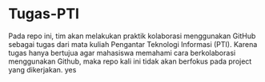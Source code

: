 # Tugas-PTI
Pada repo ini, tim akan melakukan praktik kolaborasi menggunakan GitHub sebagai tugas dari mata kuliah Pengantar Teknologi Informasi (PTI). Karena tugas hanya bertujua agar mahasiswa memahami cara berkolaborasi menggunakan Github, maka repo kali ini tidak akan berfokus pada project yang dikerjakan.
yes
